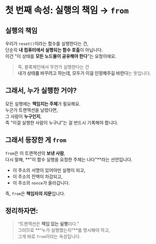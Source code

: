 # 첫 번째 속성: 실행의 책임 → `from`

## **실행의 책임**

우리가 `reset()`이라는 함수를 실행한다는 건,  
단순히 **내 컴퓨터에서 실행되는 함수 호출**이 아닙니다.  
이건 "이 상태를 **모든 노드들이 공유해야 한다**"는 요청이에요.

> 즉, 블록체인에서 무언가 실행한다는 건  
> **내가 상태를 바꾸려고 하는데, 모두가 이걸 인정해주길 바란다**는 뜻입니다.

## 그래서, 누가 실행한 거야?

모든 실행에는 **책임지는 주체**가 필요해요.  
누군가 트랜잭션을 날렸다면,  
그 사람이 **누구인지**,  
즉 "이걸 실행한 사람이 누구냐"는 걸 반드시 기록해야 합니다.

## 그래서 등장한 게 `from`

`from`은 이 트랜잭션의 **보낸 사람**,  
다시 말해, **"이 함수 실행을 요청한 주체는 나다"**라는 선언입니다.

- 이 주소의 서명이 있어야만 실행이 되고,
- 이 주소의 잔액이 차감되고,
- 이 주소의 `nonce`가 올라갑니다.

즉, `from`은 **책임자의 지문**입니다.

## 정리하자면:

> “트랜잭션은 **책임 있는 실행**이다.”  
> 그러므로 **“누가 실행했는지”**를 명시해야 하고,  
> 그게 바로 `from`이라는 속성입니다.
